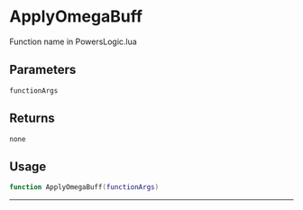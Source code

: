 # ApplyOmegaBuff
Function name in PowersLogic.lua
## Parameters
`functionArgs`
## Returns
`none`
## Usage
```lua
function ApplyOmegaBuff(functionArgs)
```
---
